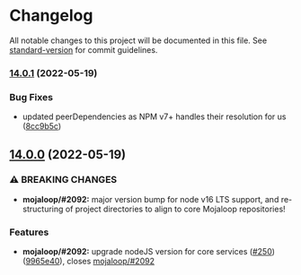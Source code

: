 # Changelog

All notable changes to this project will be documented in this file. See [standard-version](https://github.com/conventional-changelog/standard-version) for commit guidelines.

### [14.0.1](https://github.com/mojaloop/central-services-metrics/compare/v14.0.0...v14.0.1) (2022-05-19)


### Bug Fixes

* updated peerDependencies as NPM v7+ handles their resolution for us ([8cc9b5c](https://github.com/mojaloop/central-services-metrics/commit/8cc9b5ce7b8a2510d194be52704b6fe6d0cabd45))

## [14.0.0](https://github.com/mojaloop/central-services-metrics/compare/v13.0.0...v14.0.0) (2022-05-19)


### ⚠ BREAKING CHANGES

* **mojaloop/#2092:** major version bump for node v16 LTS support, and re-structuring of project directories to align to core Mojaloop repositories!

### Features

* **mojaloop/#2092:** upgrade nodeJS version for core services ([#250](https://github.com/mojaloop/central-services-metrics/issues/250)) ([9965e40](https://github.com/mojaloop/central-services-metrics/commit/9965e403a17bfe42a1741c79b5d53435349f1d10)), closes [mojaloop/#2092](https://github.com/mojaloop/project/issues/2092)
